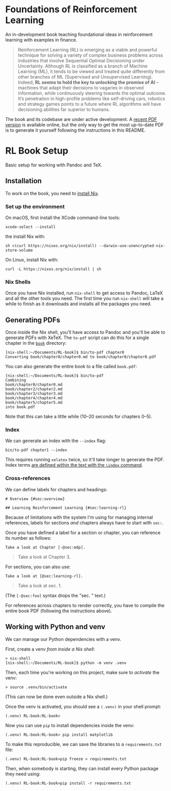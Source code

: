 # Foundations of Reinforcement Learning

An in-development book teaching foundational ideas in reinforcement learning with examples in finance.

> Reinforcement Learning (RL) is emerging as a viable and powerful technique for solving a variety of complex business problems across industries that involve Sequential Optimal Decisioning under Uncertainty. Although RL is classified as a branch of Machine Learning (ML), it tends to be viewed and treated quite differently from other branches of ML (Supervised and Unsupervised Learning). Indeed, **RL seems to hold the key to unlocking the promise of AI** – machines that adapt their decisions to vagaries in observed information, while continuously steering towards the optimal outcome. It’s penetration in high-profile problems like self-driving cars, robotics and strategy games points to a future where RL algorithms will have decisioning abilities far superior to humans.

The book and its codebase are under active development. A [recent PDF version][recent-pdf] is available online, but the only way to get the most up-to-date PDF is to generate it yourself following the instructions in this README.

[recent-pdf]: https://stanford.edu/~ashlearn/RLForFinanceBook/book.pdf

# RL Book Setup

Basic setup for working with Pandoc and TeX.

## Installation

To work on the book, you need to [install Nix][install].

### Set up the environment

On macOS, first install the XCode command-line tools:

```
xcode-select --install
```

the install Nix with:


```
sh <(curl https://nixos.org/nix/install) --darwin-use-unencrypted-nix-store-volume
```

On Linux, install Nix with:

```
curl -L https://nixos.org/nix/install | sh
```

### Nix Shells

Once you have Nix installed, run `nix-shell` to get access to Pandoc, LaTeX and all the other tools you need. The first time you run `nix-shell` will take a while to finish as it downloads and installs all the packages you need.

[install]: https://nixos.org/download.html

## Generating PDFs

Once inside the Nix shell, you'll have access to Pandoc and you'll be able to generate PDFs with XeTeX. The `to-pdf` script can do this for a single chapter in the [`book`][book] directory:

```
[nix-shell:~/Documents/RL-book]$ bin/to-pdf chapter0
Converting book/chapter0/chapter0.md to book/chapter0/chapter0.pdf
```

[book]: ./book

You can also generate the entire book to a file called `book.pdf`:

```
[nix-shell:~/Documents/RL-book]$ bin/to-pdf
Combining
book/chapter0/chapter0.md
book/chapter2/chapter2.md
book/chapter3/chapter3.md
book/chapter4/chapter4.md
book/chapter5/chapter5.md
into book.pdf
```

Note that this can take a little while (10–20 seconds for chapters 0–5).

### Index

We can generate an index with the `--index` flag:

``` shell
bin/to-pdf chapter1 --index
```

This requires running `xelatex` twice, so it'll take longer to generate the PDF. Index terms [are defined within the text with the `\index` command][index-command].

[index-command]: INDEXING.md

### Cross-references

We can define labels for chapters and headings:

```
# Overview {#sec:overview}

## Learning Reinforcement Learning {#sec:learning-rl}
```

Because of limitations with the system I'm using for managing internal references, labels for sections *and* chapters always have to start with `sec:`.

Once you have defined a label for a section or chapter, you can reference its number as follows:

```
Take a look at Chapter [-@sec:mdp].
```

> Take a look at Chapter 3.

For sections, you can also use:

```
Take a look at [@sec:learning-rl].
```

> Take a look at sec. 1.

(The `[-@sec:foo]` syntax drops the "sec. " text.)

For references across chapters to render correctly, you have to compile the entire book PDF (following the instructions above).

## Working with Python and venv

We can manage our Python dependencies with a venv.

First, create a venv *from inside a Nix shell*:

```
> nix-shell
[nix-shell:~/Documents/RL-book]$ python -m venv .venv
```

Then, each time you're working on this project, make sure to *activate* the venv:

```
> source .venv/bin/activate
```

(This can now be done even outside a Nix shell.)

Once the venv is activated, you should see a `(.venv)` in your shell prompt:

```
(.venv) RL-book:RL-book>
```

Now you can use `pip` to install dependencies inside the venv:

```
(.venv) RL-book:RL-book> pip install matplotlib
```

To make this reproducible, we can save the libraries to a `requirements.txt` file:

```
(.venv) RL-book:RL-book>pip freeze > requirements.txt
```

Then, when somebody is starting, they can install every Python package they need using:

```
(.venv) RL-book:RL-book>pip install -r requirements.txt
```
